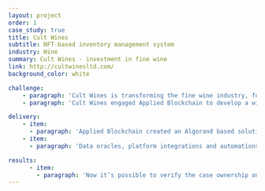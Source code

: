 ```yaml
---
layout: project
order: 1
case_study: true
title: Cult Wines
subtitle: NFT-based inventory management system
industry: Wine
summary: Cult Wines - investment in fine wine
link: http://cultwinesltd.com/
background_color: white

challenge:
    - paragraph: 'Cult Wines is transforming the fine wine industry, for producers, collectors, investors or those who simply enjoy it. Combining our expertise with digital platforms, innovative technology and a globalised infrastructure to re-define how consumers buy, sell, invest and collect fine wines.'
    - paragraph: 'Cult Wines engaged Applied Blockchain to develop a wine inventory management platform. The platform had to enable the transfer of wines directly from customer to customer, creating a P2P marketplace and decentralised warehouse solution.'

delivery:
    - item:
      - paragraph: 'Applied Blockchain created an Algorand based solution and data oracles that integrated with the existing inventory system. Taxation compliance for collectors was automated by filing disclosure reports for transfers or acquisitions.'
    - item:
      - paragraph: 'Data oracles, platform integrations and automations were implemented with a web service platform. We also developed intuitive and easy to use interfaces, a web app for the operations team and a mobile app for the warehouses.'

results:
      - item:
        - paragraph: 'Now it’s possible to verify the case ownership on a custom block explorer and see the history of wine cases location changes. The wine cases are created on Algorand.'
---
```

